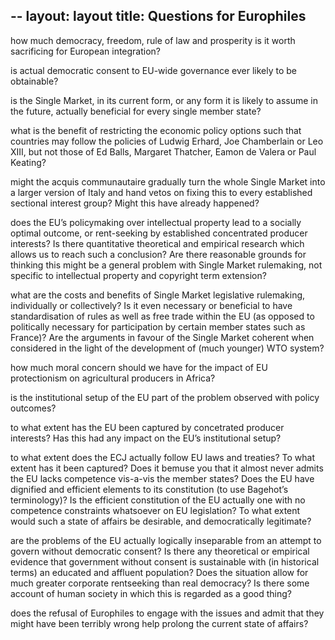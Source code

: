 --
layout: layout
title: Questions for Europhiles
--

how much democracy, freedom, rule of law and prosperity is it worth
sacrificing for European integration?

is actual democratic consent to EU-wide governance ever likely to be
obtainable?

is the Single Market, in its current form, or any form it is likely to
assume in the future, actually beneficial for every single member
state?

what is the benefit of restricting the economic policy options such
that countries may follow the policies of Ludwig Erhard, Joe
Chamberlain or Leo XIII, but not those of Ed Balls, Margaret Thatcher,
Eamon de Valera or Paul Keating?

might the acquis communautaire gradually turn the whole Single Market
into a larger version of Italy and hand vetos on fixing this to every
established sectional interest group? Might this have already
happened?

does the EU’s policymaking over intellectual property lead to a
socially optimal outcome, or rent-seeking by established concentrated
producer interests? Is there quantitative theoretical and empirical
research which allows us to reach such a conclusion? Are there
reasonable grounds for thinking this might be a general problem with
Single Market rulemaking, not specific to intellectual property and
copyright term extension?

what are the costs and benefits of Single Market legislative
rulemaking, individually or collectively? Is it even necessary or
beneficial to have standardisation of rules as well as free trade
within the EU (as opposed to politically necessary for participation
by certain member states such as France)? Are the arguments in favour
of the Single Market coherent when considered in the light of the
development of (much younger) WTO system?

how much moral concern should we have for the impact of EU
protectionism on agricultural producers in Africa?

is the institutional setup of the EU part of the problem observed with
policy outcomes?

to what extent has the EU been captured by concetrated producer
interests? Has this had any impact on the EU’s institutional setup?

to what extent does the ECJ actually follow EU laws and treaties? To
what extent has it been captured? Does it bemuse you that it almost
never admits the EU lacks competence vis-a-vis the member states? Does
the EU have dignified and efficient elements to its constitution (to
use Bagehot’s terminology)? Is the efficient constitution of the EU
actually one with no competence constraints whatsoever on EU
legislation? To what extent would such a state of affairs be
desirable, and democratically legitimate?

are the problems of the EU actually logically inseparable from an
attempt to govern without democratic consent? Is there any theoretical
or empirical evidence that government without consent is sustainable
with (in historical terms) an educated and affluent population? Does
the situation allow for much greater corporate rentseeking than real
democracy? Is there some account of human society in which this is
regarded as a good thing?

does the refusal of Europhiles to engage with the issues and admit
that they might have been terribly wrong help prolong the current
state of affairs?
